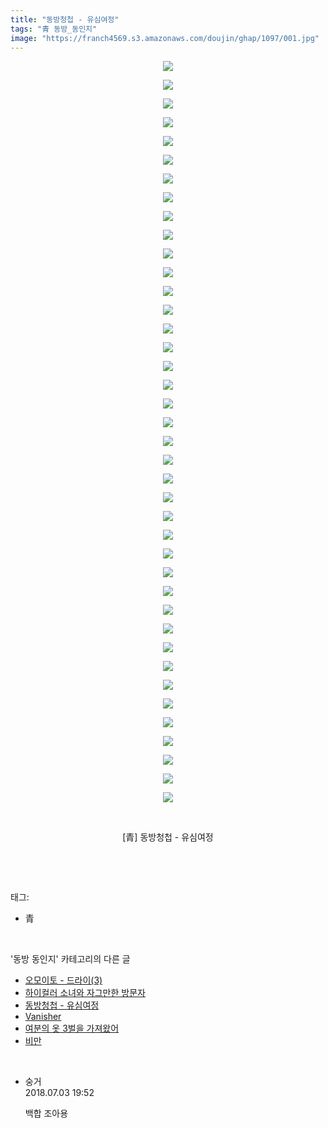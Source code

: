 ```yaml
---
title: "동방청첩 - 유심여정"
tags: "青 동방_동인지"
image: "https://franch4569.s3.amazonaws.com/doujin/ghap/1097/001.jpg"
---
```

<div class="article">
<p style="text-align: center; clear: none; float: none;"><img src="{{ site.imgserver2 }}/ghap/1097/001.jpg"/></p>
<p style="text-align: center; clear: none; float: none;"><img src="{{ site.imgserver2 }}/ghap/1097/002.jpg"/></p>
<p style="text-align: center; clear: none; float: none;"><img src="{{ site.imgserver2 }}/ghap/1097/003.jpg"/></p>
<p style="text-align: center; clear: none; float: none;"><img src="{{ site.imgserver2 }}/ghap/1097/004.jpg"/></p>
<p style="text-align: center; clear: none; float: none;"><img src="{{ site.imgserver2 }}/ghap/1097/005.jpg"/></p>
<p style="text-align: center; clear: none; float: none;"><img src="{{ site.imgserver2 }}/ghap/1097/006.jpg"/></p>
<p style="text-align: center; clear: none; float: none;"><img src="{{ site.imgserver2 }}/ghap/1097/007.jpg"/></p>
<p style="text-align: center; clear: none; float: none;"><img src="{{ site.imgserver2 }}/ghap/1097/008.jpg"/></p>
<p style="text-align: center; clear: none; float: none;"><img src="{{ site.imgserver2 }}/ghap/1097/009.jpg"/></p>
<p style="text-align: center; clear: none; float: none;"><img src="{{ site.imgserver2 }}/ghap/1097/010.jpg"/></p>
<p style="text-align: center; clear: none; float: none;"><img src="{{ site.imgserver2 }}/ghap/1097/011.jpg"/></p>
<p style="text-align: center; clear: none; float: none;"><img src="{{ site.imgserver2 }}/ghap/1097/012.jpg"/></p>
<p style="text-align: center; clear: none; float: none;"><img src="{{ site.imgserver2 }}/ghap/1097/013.jpg"/></p>
<p style="text-align: center; clear: none; float: none;"><img src="{{ site.imgserver2 }}/ghap/1097/014.jpg"/></p>
<p style="text-align: center; clear: none; float: none;"><img src="{{ site.imgserver2 }}/ghap/1097/015.jpg"/></p>
<p style="text-align: center; clear: none; float: none;"><img src="{{ site.imgserver2 }}/ghap/1097/016.jpg"/></p>
<p style="text-align: center; clear: none; float: none;"><img src="{{ site.imgserver2 }}/ghap/1097/017.jpg"/></p>
<p style="text-align: center; clear: none; float: none;"><img src="{{ site.imgserver2 }}/ghap/1097/018.jpg"/></p>
<p style="text-align: center; clear: none; float: none;"><img src="{{ site.imgserver2 }}/ghap/1097/019.jpg"/></p>
<p style="text-align: center; clear: none; float: none;"><img src="{{ site.imgserver2 }}/ghap/1097/020.jpg"/></p>
<p style="text-align: center; clear: none; float: none;"><img src="{{ site.imgserver2 }}/ghap/1097/021.jpg"/></p>
<p style="text-align: center; clear: none; float: none;"><img src="{{ site.imgserver2 }}/ghap/1097/022.jpg"/></p>
<p style="text-align: center; clear: none; float: none;"><img src="{{ site.imgserver2 }}/ghap/1097/023.jpg"/></p>
<p style="text-align: center; clear: none; float: none;"><img src="{{ site.imgserver2 }}/ghap/1097/024.jpg"/></p>
<p style="text-align: center; clear: none; float: none;"><img src="{{ site.imgserver2 }}/ghap/1097/025.jpg"/></p>
<p style="text-align: center; clear: none; float: none;"><img src="{{ site.imgserver2 }}/ghap/1097/026.jpg"/></p>
<p style="text-align: center; clear: none; float: none;"><img src="{{ site.imgserver2 }}/ghap/1097/027.jpg"/></p>
<p style="text-align: center; clear: none; float: none;"><img src="{{ site.imgserver2 }}/ghap/1097/028.jpg"/></p>
<p style="text-align: center; clear: none; float: none;"><img src="{{ site.imgserver2 }}/ghap/1097/029.jpg"/></p>
<p style="text-align: center; clear: none; float: none;"><img src="{{ site.imgserver2 }}/ghap/1097/030.jpg"/></p>
<p style="text-align: center; clear: none; float: none;"><img src="{{ site.imgserver2 }}/ghap/1097/031.jpg"/></p>
<p style="text-align: center; clear: none; float: none;"><img src="{{ site.imgserver2 }}/ghap/1097/032.jpg"/></p>
<p style="text-align: center; clear: none; float: none;"><img src="{{ site.imgserver2 }}/ghap/1097/033.jpg"/></p>
<p style="text-align: center; clear: none; float: none;"><img src="{{ site.imgserver2 }}/ghap/1097/034.jpg"/></p>
<p style="text-align: center; clear: none; float: none;"><img src="{{ site.imgserver2 }}/ghap/1097/035.jpg"/></p>
<p style="text-align: center; clear: none; float: none;"><img src="{{ site.imgserver2 }}/ghap/1097/036.jpg"/></p>
<p style="text-align: center; clear: none; float: none;"><img src="{{ site.imgserver2 }}/ghap/1097/037.jpg"/></p>
<p style="text-align: center; clear: none; float: none;"><img src="{{ site.imgserver2 }}/ghap/1097/038.jpg"/></p>
<p style="text-align: center; clear: none; float: none;"><img src="{{ site.imgserver2 }}/ghap/1097/039.jpg"/></p>
<p style="text-align: center; clear: none; float: none;"><img src="{{ site.imgserver2 }}/ghap/1097/040.jpg"/></p>
<p style="text-align: center; clear: none; float: none;"><br/></p>
<p style="text-align: center; clear: none; float: none;">[青] 동방청첩 - 유심여정</p>
<p><br/></p>
</div><br/>
<div class="tagTrail">
<p>태그: </p>
<ul>
<li>青</li>
</ul>
</div><br/>
<div class="another">
<p>'동방 동인지' 카테고리의 다른 글</p>
<ul>
<li><a href="/ghap_1099">오모이토 - 드라이(3)</a></li>
<li><a href="/ghap_1098">하이컬러 소녀와 자그만한 방문자</a></li>
<li><a href="/ghap_1097">동방청첩 - 유심여정</a></li>
<li><a href="/ghap_1096">Vanisher</a></li>
<li><a href="/ghap_1095">여분의 옷 3벌을 가져왔어</a></li>
<li><a href="/ghap_1094">비만</a></li>
</ul>
</div><br/>
<div class="cb_module cb_fluid">
<div class="cb_wrt cb_profile">
<div class="comment">
<ul>
<li class="cb_thumb_off" id="comment15280249">
<div class="cb_comment_area">
<div class="cb_info_area">
<div class="cb_section">
<span class="cb_nick_name">숭거</span>
</div>
<div class="cb_section">
<span class="cb_date">2018.07.03 19:52 </span>
</div>
</div>
<div class="cb_dsc_comment">
<p class="cb_dsc">
											백합 조아용
										</p>
</div>
</div></li>
</ul>
</div>
</div><!-- commentList close -->
</div><br/>
